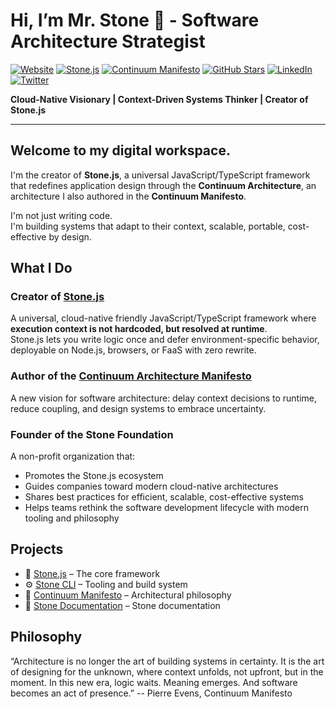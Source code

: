 # Hi, I’m Mr. Stone 🗿 - Software Architecture Strategist

[![Website](https://img.shields.io/website?url=https%3A%2F%2Fstonejs.com)](https://stonejs.com)
[![Stone.js](https://img.shields.io/badge/Framework-Stone.js-111111?style=flat&logo=javascript)](https://stonejs.com)
[![Continuum Manifesto](https://img.shields.io/badge/Manifesto-Continuum_Architecture-800080?style=flat)](https://evens-stone.github.io/continuum-manifesto/)
[![GitHub Stars](https://img.shields.io/github/stars/stonemjs/core?style=social)](https://github.com/stonemjs/core)
[![LinkedIn](https://img.shields.io/badge/Connect-LinkedIn-blue?logo=linkedin)](https://www.linkedin.com/in/evens-pierre/)
[![Twitter](https://img.shields.io/badge/Follow-Twitter-1DA1F2?logo=twitter)](https://x.com/Vens_P)

**Cloud-Native Visionary | Context-Driven Systems Thinker | Creator of Stone.js**

---

## Welcome to my digital workspace.

I'm the creator of **Stone.js**, a universal JavaScript/TypeScript framework that redefines application design through the **Continuum Architecture**, an architecture I also authored in the **Continuum Manifesto**.

I'm not just writing code.  
I'm building systems that adapt to their context, scalable, portable, cost-effective by design.

## What I Do

### Creator of [Stone.js](https://stonejs.com)  
A universal, cloud-native friendly JavaScript/TypeScript framework where **execution context is not hardcoded, but resolved at runtime**.  
Stone.js lets you write logic once and defer environment-specific behavior, deployable on Node.js, browsers, or FaaS with zero rewrite.

### Author of the [Continuum Architecture Manifesto](https://evens-stone.github.io/continuum-manifesto/)  
A new vision for software architecture: delay context decisions to runtime, reduce coupling, and design systems to embrace uncertainty.

### Founder of the **Stone Foundation**  
A non-profit organization that:
- Promotes the Stone.js ecosystem
- Guides companies toward modern cloud-native architectures
- Shares best practices for efficient, scalable, cost-effective systems
- Helps teams rethink the software development lifecycle with modern tooling and philosophy

## Projects

- 🧱 [Stone.js](https://github.com/stone-foundation/stone) – The core framework
- ⚙️ [Stone CLI](https://github.com/stone-foundation/cli) – Tooling and build system
- 🧭 [Continuum Manifesto](https://github.com/evens-stone/continuum-manifesto) – Architectural philosophy
- 📘 [Stone Documentation](https://github.com/stone-foundation/docs) – Stone documentation

## Philosophy

“Architecture is no longer the art of building systems in certainty.
It is the art of designing for the unknown, where context unfolds, not upfront, but in the moment.
In this new era, logic waits. Meaning emerges. And software becomes an act of presence.”
-- Pierre Evens, Continuum Manifesto
